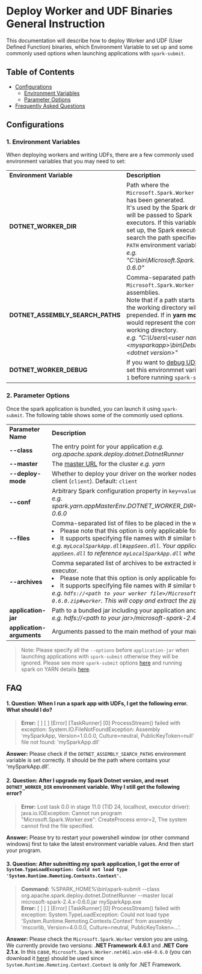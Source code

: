 # Deploy Worker and UDF Binaries General Instruction

This documentation will describe how to deploy Worker and UDF (User Defined Function) binaries, which Environment Variable to set up and some commonly used options when launching applications with `spark-submit`.

## Table of Contents
- [Configurations](#configurations)
  - [Environment Variables](#1-environment-variables)
  - [Parameter Options](#2-parameter-options)
- [Frequently Asked Questions](#faq)

## Configurations

### 1. Environment Variables
When deploying workers and writing UDFs, there are a few commonly used environment variables that you may need to set: 

<table>
  <tr>
    <td width="25%"><b>Environment Variable</b></td>
    <td width="75%"><b>Description</b></td>
  </tr>
  <tr>
    <td><b>DOTNET_WORKER_DIR</b></td>
    <td>Path where the <code>Microsoft.Spark.Worker</code> binary has been generated.</br>It's used by the Spark driver and will be passed to Spark executors. If this variable is not set up, the Spark executors will search the path specified in the <code>PATH</code> environment variable.</br><i>e.g. "C:\bin\Microsoft.Spark.Worker-0.6.0"</i></td>
  </tr>
  <tr>
    <td><b>DOTNET_ASSEMBLY_SEARCH_PATHS</b></td>
    <td>Comma-separated paths where <code>Microsoft.Spark.Worker</code> will load assemblies.</br>Note that if a path starts with ".", the working directory will be prepended. If in <b>yarn mode</b>, "." would represent the container's working directory.</br><i>e.g. "C:\Users\&lt;user name&gt;\&lt;mysparkapp&gt;\bin\Debug\&lt;dotnet version&gt;"</i></td>
  </tr>
  <tr>
    <td><b>DOTNET_WORKER_DEBUG</b></td>
    <td>If you want to <a href="https://github.com/dotnet/spark/blob/master/docs/developer-guide.md#debugging-user-defined-function-udf">debug UDF</a>, then set this environmnet variable to <code>1</code> before running <code>spark-submit</code>.</td>
  </tr>
</table>

### 2. Parameter Options
Once the spark application is bundled, you can launch it using `spark-submit`. The following table shows some of the commonly used options. 

<table>
  <tr>
    <td width="25%"><b>Parameter Name</b></td>
    <td width="75%"><b>Description</b></td>
  </tr>
  <tr>
    <td><b>--class</b></td>
      <td>The entry point for your application <i>e.g. org.apache.spark.deploy.dotnet.DotnetRunner</i></td>
  </tr>
  <tr>
    <td><b>--master</b></td>
    <td>The <a href="https://spark.apache.org/docs/latest/submitting-applications.html#master-urls">master URL</a> for the cluster <i>e.g. yarn</i></td>
  </tr>
  <tr>
    <td><b>--deploy-mode</b></td>
    <td>Whether to deploy your driver on the worker nodes (<code>cluster</code>) or locally as an external client (<code>client</code>). Default: <code>client</code></td>
  </tr>
  <tr>
    <td><b>--conf</b></td>
      <td>Arbitrary Spark configuration property in <code>key=value</code> format.</br><i>e.g. spark.yarn.appMasterEnv.DOTNET_WORKER_DIR=.\worker\Microsoft.Spark.Worker-0.6.0</i></td>
  </tr>
  <tr>
    <td><b>--files</b></td>
    <td>Comma-separated list of files to be placed in the working directory of each executor.</br>
      <li>Please note that this option is only applicable for yarn mode.</li>
      <li>It supports specifying file names with # similar to Hadoop.</br>
      <i>e.g. <code>myLocalSparkApp.dll#appSeen.dll</code>. Your application should use the name as <code>appSeen.dll</code> to reference <code>myLocalSparkApp.dll</code> when running on YARN.</i></li></td>
  </tr>
  <tr>
    <td><b>--archives</b></td>
    <td>Comma separated list of archives to be extracted into the working directory of each executor.</br>
      <li>Please note that this option is only applicable for yarn mode.</li>
      <li>It supports specifying file names with # similar to Hadoop.</br>
      <i>e.g. <code>hdfs://&lt;path to your worker file&gt;/Microsoft.Spark.Worker.net461.win-x64-0.6.0.zip#worker</code>. This will copy and extract the zip file to <code>worker</code> folder.</i></li></td>
  </tr>
  <tr>
    <td><b>application-jar</b></td>
    <td>Path to a bundled jar including your application and all dependencies.</br>
    <i>e.g. hdfs://&lt;path to your jar&gt;/microsoft-spark-2.4.x-0.6.0.jar</i></td>
  </tr>
  <tr>
    <td><b>application-arguments</b></td>
    <td>Arguments passed to the main method of your main class if any</td>
  </tr>
</table>

> Note: Please specify all the `--options` before `application-jar` when launching applications with `spark-submit` otherwise they will be ignored. Please see more `spark-submit` options [here](https://spark.apache.org/docs/latest/submitting-applications.html) and running spark on YARN details [here](https://spark.apache.org/docs/latest/running-on-yarn.html).

## FAQ
#### 1. Question: When I run a spark app with UDFs, I get the following error. What should I do?
> **Error:** [ ] [ ] [Error] [TaskRunner] [0] ProcessStream() failed with exception: System.IO.FileNotFoundException: Assembly 'mySparkApp, Version=1.0.0.0, Culture=neutral, PublicKeyToken=null' file not found: 'mySparkApp.dll'

**Answer:** Please check if the `DOTNET_ASSEMBLY_SEARCH_PATHS` environment variable is set correctly. It should be the path where contains your 'mySparkApp.dll'.

#### 2. Question: After I upgrade my Spark Dotnet version, and reset `DOTNET_WORKER_DIR` environment variable. Why I still get the following error?
> **Error:** Lost task 0.0 in stage 11.0 (TID 24, localhost, executor driver): java.io.IOException: Cannot run program "Microsoft.Spark.Worker.exe": CreateProcess error=2, The system cannot find the file specified.

**Answer:** Please try to restart your powershell window (or other command windows) first to take the latest environment variable values. And then start your program.

#### 3. Question: After submitting my spark application, I got the error of `System.TypeLoadException: Could not load type 'System.Runtime.Remoting.Contexts.Context'`.
> **Command:** %SPARK_HOME%\bin\spark-submit --class org.apache.spark.deploy.dotnet.DotnetRunner --master local microsoft-spark-2.4.x-0.6.0.jar  mySparkApp.exe</br>
**Error:** [ ] [ ] [Error] [TaskRunner] [0] ProcessStream() failed with exception: System.TypeLoadException: Could not load type 'System.Runtime.Remoting.Contexts.Context' from assembly 'mscorlib, Version=4.0.0.0, Culture=neutral, PublicKeyToken=...'.

**Answer:** Please check the `Microsoft.Spark.Worker` version you are using. We currently provide two versions: **.NET Framework 4.6.1** and **.NET Core 2.1.x**. In this case, `Microsoft.Spark.Worker.net461.win-x64-0.6.0` (you can download it [here](https://github.com/dotnet/spark/releases)) should be used since `System.Runtime.Remoting.Context.Context` is only for .NET Framework.
